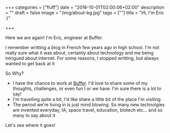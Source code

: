 +++
categories = ["fluff"]
date = "2016-10-01T02:00:06+02:00"
description = ""
draft = false
image = "/img/about-bg.jpg"
tags = [""]
title = "Hi, I'm Eric :)"

+++

Here we are again! I'm Eric, engineer at Buffer.

I remember writting a blog in French few years ago in high school. I'm not really sure what it was about, certainly about technology and me being intrigued about internet. For some reasons, I stopped writting, but always wanted to get back at it

So Why?
* I have the chance to work at [Buffer](https://buffer.com). I'd love to share some of my thoughts, challenges, or even fun I or we have. I'm sure there is a lot to say!
* I'm travelling quite a bit, I'd like share a little bit of the place I'm visiting
* The period we're living in is just mind blowing. So many new technolgies are invented everyday, IA, space travel, education, biotech etc... and so many to say about it

Let's see where it goes!